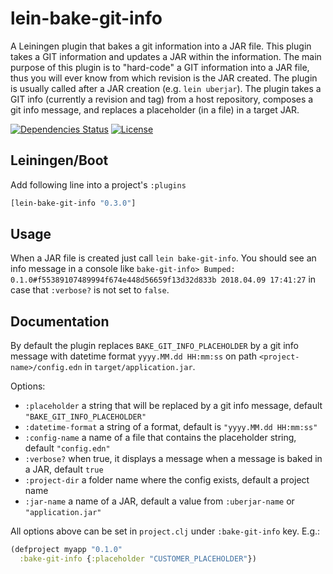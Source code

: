 lein-bake-git-info
=================

A Leiningen plugin that bakes a git information into a JAR file. This plugin takes a GIT information and updates a JAR
 within the information. The main purpose of this plugin is to "hard-code" a GIT information into a JAR file,
 thus you will ever know from which revision is the JAR created. The plugin is usually called after a JAR creation
 (e.g. `lein uberjar`). The plugin takes a GIT info (currently a revision and tag) from a host repository, composes
 a git info message, and replaces a placeholder (in a file) in a target JAR.

[![Dependencies Status](https://jarkeeper.com/druids/lein-bake-git-info/status.png)](https://jarkeeper.com/druids/lein-bake-git-info)
[![License](https://img.shields.io/badge/MIT-Clause-blue.svg)](https://opensource.org/licenses/MIT)


Leiningen/Boot
--------------
Add following line into a project's `:plugins`

```clojure
[lein-bake-git-info "0.3.0"]
```

Usage
-----

When a JAR file is created just call `lein bake-git-info`. You should see an info message in a console like
 `bake-git-info> Bumped: 0.1.0#f55389107489994f674e448d56659f13d32d833b 2018.04.09 17:41:27`
 in case that `:verbose?` is not set to `false`.

Documentation
-------------

By default the plugin replaces `BAKE_GIT_INFO_PLACEHOLDER` by a git info message with datetime format
 `yyyy.MM.dd HH:mm:ss` on path `<project-name>/config.edn` in `target/application.jar`.


Options:

* `:placeholder` a string that will be replaced by a git info message, default `"BAKE_GIT_INFO_PLACEHOLDER"`
* `:datetime-format` a string of a format, default is `"yyyy.MM.dd HH:mm:ss"`
* `:config-name` a name of a file that contains the placeholder string, default `"config.edn"`
* `:verbose?` when true, it displays a message when a message is baked in a JAR, default `true`
* `:project-dir` a folder name where the config exists, default a project name
* `:jar-name` a name of a JAR, default a value from `:uberjar-name` or `"application.jar"`

All options above can be set in `project.clj` under `:bake-git-info` key. E.g.:

```clojure
(defproject myapp "0.1.0"
  :bake-git-info {:placeholder "CUSTOMER_PLACEHOLDER"})
```
